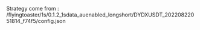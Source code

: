 Strategy come from : /flyingtoaster/1s/0.1.2_1sdata_auenabled_longshort/DYDXUSDT_20220822051814_f74f5/config.json